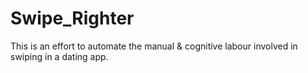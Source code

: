 # Swipe_Righter
This is an effort to automate the manual &amp; cognitive labour involved in swiping in a dating app. 
